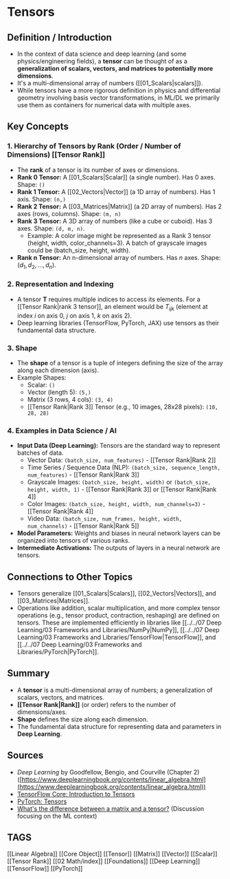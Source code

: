 # Tensors

## Definition / Introduction
*   In the context of data science and deep learning (and some physics/engineering fields), a **tensor** can be thought of as a **generalization of scalars, vectors, and matrices to potentially more dimensions**.
*   It's a multi-dimensional array of numbers ([[01_Scalars|scalars]]).
*   While tensors have a more rigorous definition in physics and differential geometry involving basis vector transformations, in ML/DL we primarily use them as containers for numerical data with multiple axes.

## Key Concepts

### 1. Hierarchy of Tensors by Rank (Order / Number of Dimensions) [[Tensor Rank]]
*   The **rank** of a tensor is its number of axes or dimensions.
*   **Rank 0 Tensor:** A [[01_Scalars|Scalar]] (a single number). Has 0 axes. Shape: `()`
*   **Rank 1 Tensor:** A [[02_Vectors|Vector]] (a 1D array of numbers). Has 1 axis. Shape: `(n,)`
*   **Rank 2 Tensor:** A [[03_Matrices|Matrix]] (a 2D array of numbers). Has 2 axes (rows, columns). Shape: `(m, n)`
*   **Rank 3 Tensor:** A 3D array of numbers (like a cube or cuboid). Has 3 axes. Shape: `(d, m, n)`.
    *   Example: A color image might be represented as a Rank 3 tensor (height, width, color_channels=3). A batch of grayscale images could be (batch_size, height, width).
*   **Rank n Tensor:** An n-dimensional array of numbers. Has $n$ axes. Shape: $(d_1, d_2, ..., d_n)$.

### 2. Representation and Indexing
*   A tensor $\mathbf{T}$ requires multiple indices to access its elements. For a [[Tensor Rank|rank 3 tensor]], an element would be $T_{ijk}$ (element at index $i$ on axis 0, $j$ on axis 1, $k$ on axis 2).
*   Deep learning libraries (TensorFlow, PyTorch, JAX) use tensors as their fundamental data structure.

### 3. Shape
*   The **shape** of a tensor is a tuple of integers defining the size of the array along each dimension (axis).
*   Example Shapes:
    *   Scalar: `()`
    *   Vector (length 5): `(5,)`
    *   Matrix (3 rows, 4 cols): `(3, 4)`
    *   [[Tensor Rank|Rank 3]] Tensor (e.g., 10 images, 28x28 pixels): `(10, 28, 28)`

### 4. Examples in Data Science / AI
*   **Input Data (Deep Learning):** Tensors are the standard way to represent batches of data.
    *   Vector Data: `(batch_size, num_features)` - [[Tensor Rank|Rank 2]]
    *   Time Series / Sequence Data (NLP): `(batch_size, sequence_length, num_features)` - [[Tensor Rank|Rank 3]]
    *   Grayscale Images: `(batch_size, height, width)` or `(batch_size, height, width, 1)` - [[Tensor Rank|Rank 3]] or [[Tensor Rank|Rank 4]]
    *   Color Images: `(batch_size, height, width, num_channels=3)` - [[Tensor Rank|Rank 4]]
    *   Video Data: `(batch_size, num_frames, height, width, num_channels)` - [[Tensor Rank|Rank 5]]
*   **Model Parameters:** Weights and biases in neural network layers can be organized into tensors of various ranks.
*   **Intermediate Activations:** The outputs of layers in a neural network are tensors.

## Connections to Other Topics
*   Tensors generalize [[01_Scalars|Scalars]], [[02_Vectors|Vectors]], and [[03_Matrices|Matrices]].
*   Operations like addition, scalar multiplication, and more complex tensor operations (e.g., tensor product, contraction, reshaping) are defined on tensors. These are implemented efficiently in libraries like [[../../07 Deep Learning/03 Frameworks and Libraries/NumPy|NumPy]], [[../../07 Deep Learning/03 Frameworks and Libraries/TensorFlow|TensorFlow]], and [[../../07 Deep Learning/03 Frameworks and Libraries/PyTorch|PyTorch]].

## Summary
*   A **tensor** is a multi-dimensional array of numbers; a generalization of scalars, vectors, and matrices.
*   **[[Tensor Rank|Rank]]** (or order) refers to the number of dimensions/axes.
*   **Shape** defines the size along each dimension.
*   The fundamental data structure for representing data and parameters in **Deep Learning**.

## Sources
*   *Deep Learning* by Goodfellow, Bengio, and Courville (Chapter 2) ([https://www.deeplearningbook.org/contents/linear_algebra.html](https://www.deeplearningbook.org/contents/linear_algebra.html))
*   [TensorFlow Core: Introduction to Tensors](https://www.tensorflow.org/guide/tensor)
*   [PyTorch: Tensors](https://pytorch.org/tutorials/beginner/basics/tensorqs_tutorial.html)
*   [What's the difference between a matrix and a tensor?](https://datascience.stackexchange.com/questions/15116/whats-the-difference-between-a-matrix-and-a-tensor) (Discussion focusing on the ML context)

## TAGS
[[Linear Algebra]] [[Core Object]] [[Tensor]] [[Matrix]] [[Vector]] [[Scalar]] [[Tensor Rank]] [[02 Math/index]] [[Foundations]] [[Deep Learning]] [[TensorFlow]] [[PyTorch]]